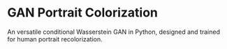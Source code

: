 # GAN Portrait Colorization
An versatile conditional Wasserstein GAN in Python, designed and trained for human portrait recolorization.
